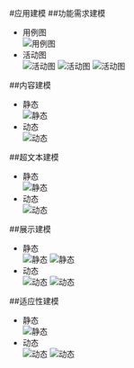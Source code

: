 #应用建模
##功能需求建模
+ 用例图  
![用例图](https://github.com/131213web/ProjectTask/blob/master/tasks/task04/use_case.png "MdCharm")
+ 活动图   
![活动图](https://github.com/131213web/ProjectTask/blob/master/tasks/task04/activity_diagram1.png "活动图")
![活动图](https://github.com/131213web/ProjectTask/blob/master/tasks/task04/activity_diagram2.png "活动图")
![活动图](https://github.com/131213web/ProjectTask/blob/master/tasks/task04/activity_diagram3.png "活动图")

##内容建模
+ 静态  
![静态](https://github.com/131213web/ProjectTask/blob/master/tasks/task04/classDiagram.png "类图")
+ 动态  
![动态](https://github.com/131213web/ProjectTask/blob/master/tasks/task04/state_diagram.png "状态图")

##超文本建模
+ 静态  
![静态](https://github.com/131213web/ProjectTask/blob/master/tasks/task04/h_static.png "MdCharm")
+ 动态  
![动态](qrc:/mdcharm.png "MdCharm")

##展示建模
+ 静态  
![静态](https://github.com/131213web/ProjectTask/blob/master/tasks/task04/presentation_1.png "MdCharm")
![静态](https://github.com/131213web/ProjectTask/blob/master/tasks/task04/presentation_2.PNG "MdCharm")
+ 动态  
![动态](https://github.com/131213web/ProjectTask/blob/master/tasks/task04/presentation_3.PNG "MdCharm")
![动态](https://github.com/131213web/ProjectTask/blob/master/tasks/task04/presentation_4.PNG "MdCharm")

##适应性建模
+ 静态  
![静态](https://github.com/131213web/ProjectTask/blob/master/tasks/task04/adaptivemodel_3.PNG "MdCharm")
+ 动态  
![动态](https://github.com/131213web/ProjectTask/blob/master/tasks/task04/adaptivemodel_1.PNG "MdCharm")
![动态](https://github.com/131213web/ProjectTask/blob/master/tasks/task04/adaptivemodel_2.PNG "MdCharm")
